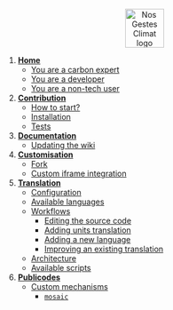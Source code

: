<div align="center">
  <br/>
  <img src="https://nosgestesclimat.fr/images/petit-logo@2x.png" alt="Nos Gestes Climat logo" width="70" height="70">
  <br/>
</div>

1. [**Home**](https://github.com/datagir/nosgestesclimat-site/wiki)
   * [You are a carbon expert](https://github.com/datagir/nosgestesclimat-site/wiki#you-are-a-carbon-expert)
   * [You are a developer](https://github.com/datagir/nosgestesclimat-site/wiki#you-are-a-developer)
   * [You are a non-tech user](https://github.com/datagir/nosgestesclimat-site/wiki#you-are-a-non-tech-user)
2. [**Contribution**](https://github.com/datagir/nosgestesclimat-site/wiki/Contribution)
   * [How to start?](https://github.com/datagir/nosgestesclimat-site/wiki/Contribution#how-to-start)
   * [Installation](https://github.com/datagir/nosgestesclimat-site/wiki/Contribution#installation)
   * [Tests](https://github.com/datagir/nosgestesclimat-site/wiki/Contribution#tests)
3. [**Documentation**](https://github.com/datagir/nosgestesclimat-site/wiki/Documentation)
   * [Updating the wiki](https://github.com/datagir/nosgestesclimat-site/wiki/Documentation#updating-the-wiki)
4. [**Customisation**](https://github.com/datagir/nosgestesclimat-site/wiki/Customisation)
   * [Fork](https://github.com/datagir/nosgestesclimat-site/wiki/Customisation#fork)
   * [Custom iframe integration](https://github.com/datagir/nosgestesclimat-site/wiki/Customisation#custom-iframe-integration)
5. [**Translation**](https://github.com/datagir/nosgestesclimat-site/wiki/Translation)
   * [Configuration](https://github.com/datagir/nosgestesclimat-site/wiki/Translation#configuration)
   * [Available languages](https://github.com/datagir/nosgestesclimat-site/wiki/Translation#available-languages)
   * [Workflows](https://github.com/datagir/nosgestesclimat-site/wiki/Translation#workflows)
       * [Editing the source code](https://github.com/datagir/nosgestesclimat-site/wiki/Translation#editing-the-source-code)
       * [Adding units translation](https://github.com/datagir/nosgestesclimat-site/wiki/Translation#adding-units-translation)
       * [Adding a new language](https://github.com/datagir/nosgestesclimat-site/wiki/Translation#adding-a-new-language)
       * [Improving an existing translation](https://github.com/datagir/nosgestesclimat-site/wiki/Translation#improving-an-existing-translation)
   * [Architecture](https://github.com/datagir/nosgestesclimat-site/wiki/Translation#architecture)
   * [Available scripts](https://github.com/datagir/nosgestesclimat-site/wiki/Translation#available-scripts)
5. [**Publicodes**](https://github.com/datagir/nosgestesclimat-site/wiki/Publicodes)
   * [Custom mechanisms](https://github.com/datagir/nosgestesclimat-site/wiki/Publicodes#custom-mechanisms)
       * [`mosaic`](https://github.com/datagir/nosgestesclimat-site/wiki/mosaic)

